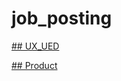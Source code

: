 # job_posting


[## UX_UED](https://github.com/Zion-Luan/job_posting/blob/bd568acfe15a373a93d2a0869063d1233b4e58db/UX_UED)


[## Product ](https://github.com/Zion-Luan/job_posting/blob/91b857108b2bb6d6c3ce7602377e355549055577/Product)
